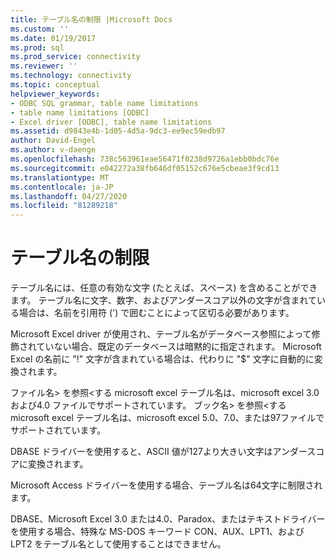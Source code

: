 ```yaml
---
title: テーブル名の制限 |Microsoft Docs
ms.custom: ''
ms.date: 01/19/2017
ms.prod: sql
ms.prod_service: connectivity
ms.reviewer: ''
ms.technology: connectivity
ms.topic: conceptual
helpviewer_keywords:
- ODBC SQL grammar, table name limitations
- table name limitations [ODBC]
- Excel driver [ODBC], table name limitations
ms.assetid: d9843e4b-1d05-4d5a-9dc3-ee9ec59edb97
author: David-Engel
ms.author: v-daenge
ms.openlocfilehash: 738c563961eae56471f0238d9726a1ebb0bdc76e
ms.sourcegitcommit: e042272a38fb646df05152c676e5cbeae3f9cd13
ms.translationtype: MT
ms.contentlocale: ja-JP
ms.lasthandoff: 04/27/2020
ms.locfileid: "81289218"
---
```

# <a name="table-name-limitations"></a>テーブル名の制限
テーブル名には、任意の有効な文字 (たとえば、スペース) を含めることができます。 テーブル名に文字、数字、およびアンダースコア以外の文字が含まれている場合は、名前を引用符 (') で囲むことによって区切る必要があります。  
  
 Microsoft Excel driver が使用され、テーブル名がデータベース参照によって修飾されていない場合、既定のデータベースは暗黙的に指定されます。 Microsoft Excel の名前に "!" 文字が含まれている場合は、代わりに "$" 文字に自動的に変換されます。  
  
 ファイル名> を参照\<する microsoft excel テーブル名は、microsoft excel 3.0 および4.0 ファイルでサポートされています。 ブック名> を参照\<する microsoft excel テーブル名は、microsoft excel 5.0、7.0、または97ファイルでサポートされています。  
  
 DBASE ドライバーを使用すると、ASCII 値が127より大きい文字はアンダースコアに変換されます。  
  
 Microsoft Access ドライバーを使用する場合、テーブル名は64文字に制限されます。  
  
 DBASE、Microsoft Excel 3.0 または4.0、Paradox、またはテキストドライバーを使用する場合、特殊な MS-DOS キーワード CON、AUX、LPT1、および LPT2 をテーブル名として使用することはできません。
